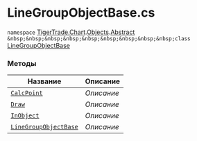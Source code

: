 
# LineGroupObjectBase.cs
`namespace` [TigerTrade.Chart](../../../../TigerTrade.Chart.md).[Objects](../../../../TigerTrade.Chart/Objects.md).[Abstract](../../../../TigerTrade.Chart/Objects/Abstract.md)  
`&nbsp;&nbsp;&nbsp;&nbsp;&nbsp;&nbsp;&nbsp;&nbsp;&nbsp;class` [LineGroupObjectBase](../LineGroupObjectBase.cs.md)

### Методы
| Название | Описание |
| --- | --- |
| [`CalcPoint`](./Методы/CalcPoint.md) | *Описание* |
| [`Draw`](./Методы/Draw.md) | *Описание* |
| [`InObject`](./Методы/InObject.md) | *Описание* |
| [`LineGroupObjectBase`](./Методы/LineGroupObjectBase.md) | *Описание* |
